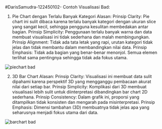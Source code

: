 #DarisSamudra-122450102-
Contoh Visualisasi Bad:
1. Pie Chart dengan Terlalu Banyak Kategori
Alasan:
Prinsip Clarity: Pie chart ini sulit dibaca karena terlalu banyak kategori dengan ukuran slice yang sangat kecil, sehingga pengguna kesulitan membedakan antar bagian.
Prinsip Simplicity: Penggunaan terlalu banyak warna dan data membuat visualisasi ini tidak sederhana dan malah membingungkan.
Prinsip Alignment: Tidak ada tata letak yang rapi, urutan kategori tidak jelas dan tidak membantu dalam membandingkan nilai data.
Prinsip Emphasis: Tidak ada bagian yang benar-benar menonjol. Semua elemen terlihat sama pentingnya sehingga tidak ada fokus utama.

![piechart bad](https://github.com/user-attachments/assets/954e9050-97b2-46f3-a910-51af24552cad)


2. 3D Bar Chart
Alasan:
Prinsip Clarity: Visualisasi ini membuat data sulit dipahami karena perspektif 3D yang mengganggu pembacaan akurat nilai dari setiap bar.
Prinsip Simplicity: Komplikasi dari 3D membuat visualisasi lebih sulit untuk diinterpretasi dibandingkan bar chart 2D sederhana.
Prinsip Consistency: Dalam grafik ini, proporsi yang ditampilkan tidak konsisten dan mengarah pada misinterpretasi.
Prinsip Emphasis: Dimensi tambahan (3D) membuatnya tidak jelas apa yang seharusnya menjadi fokus utama dari data.

![barchart bad](https://github.com/user-attachments/assets/42c6a40b-ff04-44b5-964c-0bd0da657a39)
